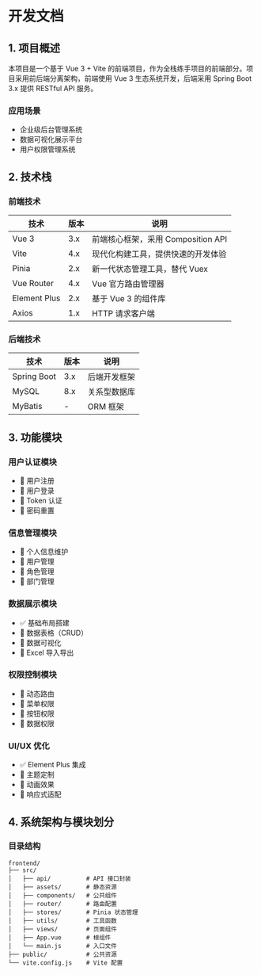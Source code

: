 # 开发文档

## 1. 项目概述

本项目是一个基于 Vue 3 + Vite 的前端项目，作为全栈练手项目的前端部分。项目采用前后端分离架构，前端使用 Vue 3 生态系统开发，后端采用 Spring Boot 3.x 提供 RESTful API 服务。

### 应用场景

- 企业级后台管理系统
- 数据可视化展示平台
- 用户权限管理系统

## 2. 技术栈

### 前端技术

| 技术         | 版本 | 说明                               |
| ------------ | ---- | ---------------------------------- |
| Vue 3        | 3.x  | 前端核心框架，采用 Composition API |
| Vite         | 4.x  | 现代化构建工具，提供快速的开发体验 |
| Pinia        | 2.x  | 新一代状态管理工具，替代 Vuex      |
| Vue Router   | 4.x  | Vue 官方路由管理器                 |
| Element Plus | 2.x  | 基于 Vue 3 的组件库                |
| Axios        | 1.x  | HTTP 请求客户端                    |

### 后端技术

| 技术        | 版本 | 说明         |
| ----------- | ---- | ------------ |
| Spring Boot | 3.x  | 后端开发框架 |
| MySQL       | 8.x  | 关系型数据库 |
| MyBatis     | -    | ORM 框架     |

## 3. 功能模块

### 用户认证模块

- 🚧 用户注册
- 🚧 用户登录
- 🚧 Token 认证
- 🚧 密码重置

### 信息管理模块

- 🚧 个人信息维护
- 🚧 用户管理
- 🚧 角色管理
- 🚧 部门管理

### 数据展示模块

- ✅ 基础布局搭建
- 🚧 数据表格（CRUD）
- 🚧 数据可视化
- 🚧 Excel 导入导出

### 权限控制模块

- 🚧 动态路由
- 🚧 菜单权限
- 🚧 按钮权限
- 🚧 数据权限

### UI/UX 优化

- ✅ Element Plus 集成
- 🚧 主题定制
- 🚧 动画效果
- 🚧 响应式适配

## 4. 系统架构与模块划分

### 目录结构

```
frontend/
├── src/
│   ├── api/          # API 接口封装
│   ├── assets/       # 静态资源
│   ├── components/   # 公共组件
│   ├── router/       # 路由配置
│   ├── stores/       # Pinia 状态管理
│   ├── utils/        # 工具函数
│   ├── views/        # 页面组件
│   ├── App.vue       # 根组件
│   └── main.js       # 入口文件
├── public/           # 公共资源
└── vite.config.js    # Vite 配置
```
